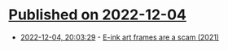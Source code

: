 # [Published on 2022-12-04](index.md)

* [2022-12-04, 20:03:29](https://news.ycombinator.com/item?id=33857253) - [E-ink art frames are a scam (2021)](https://kurotimedesign.blogspot.com/2021/04/e-ink-art-frames-are-scam.html)

